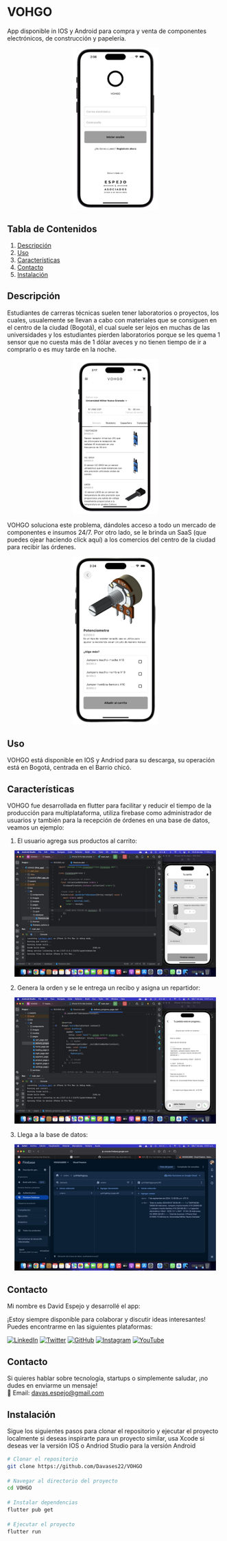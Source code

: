 # VOHGO

App disponible in IOS y Android para compra y venta de componentes electrónicos, de construcción y papelería.
<p align="center">
  <img src="git_img/login.png" alt="Interfaz de la aplicación" width="200"/>
</p>


## Tabla de Contenidos

1. [Descripción](#descripción)
2. [Uso](#uso)
3. [Características](#características)
6. [Contacto](#contacto)
7. [Instalación](#instalación)

## Descripción

Estudiantes de carreras técnicas suelen tener laboratorios o proyectos, los cuales, usualemente se llevan a cabo con materiales que se consiguen en el centro de la ciudad (Bogotá), el cual suele ser lejos en muchas de las universidades y los estudiantes pierden laboratorios porque se les quema 1 sensor que no cuesta más de 1 dólar aveces y no tienen tiempo de ir a comprarlo o es muy tarde en la noche.

<p align="center">
  <img src="git_img/home.png" alt="Interfaz de la aplicación" width="200"/>
</p>

VOHGO soluciona este problema, dándoles acceso a todo un mercado de componentes e insumos 24/7. Por otro lado, se le brinda un SaaS (que puedes ojear haciendo click aquí) a los comercios del centro de la ciudad para recibir las órdenes.

<p align="center">
  <img src="git_img/product.png" alt="Interfaz de la aplicación" width="200"/>
</p>

## Uso
VOHGO está disponible en IOS y Andriod para su descarga, su operación está en Bogotá, centrada en el Barrio chicó.

## Características
VOHGO fue desarrollada en flutter para facilitar y reducir el tiempo de la producción para multiplataforma, utiliza firebase como administrador de usuarios y también para la recepción de órdenes en una base de datos, veamos un ejemplo:

1. El usuario agrega sus productos al carrito:
<p align="center">
  <img src="git_img/carrito.jpeg" alt="Interfaz de la aplicación" width="470"/>
</p>

2. Genera la orden y se le entrega un recibo y asigna un repartidor:
<p align="center">
  <img src="git_img/Recibo.jpeg" alt="Interfaz de la aplicación" width="470"/>
</p>

3. Llega a la base de datos:
<p align="center">
  <img src="git_img/Firebase.jpeg" alt="Interfaz de la aplicación" width="470"/>
</p>


## Contacto
Mi nombre es David Espejo y desarrollé el app:

¡Estoy siempre disponible para colaborar y discutir ideas interesantes! Puedes encontrarme en las siguientes plataformas:

[![LinkedIn](https://img.shields.io/badge/-LinkedIn-blue?style=flat&logo=Linkedin&logoColor=white)](https://www.linkedin.com/in/david-alejandro-espejo-garcia-298808216/) 
[![Twitter](https://img.shields.io/badge/-Twitter-1DA1F2?style=flat&logo=twitter&logoColor=white)](https://x.com/DavidEs91503087)
[![GitHub](https://img.shields.io/badge/-GitHub-181717?style=flat&logo=github&logoColor=white)](https://github.com/Davases22)
[![Instagram](https://img.shields.io/badge/-Instagram-E4405F?style=flat&logo=instagram&logoColor=white)](https://www.instagram.com/davases22/)
[![YouTube](https://img.shields.io/badge/-YouTube-FF0000?style=flat&logo=youtube&logoColor=white)](https://www.youtube.com/@davasplayg2802)

## Contacto

Si quieres hablar sobre tecnología, startups o simplemente saludar, ¡no dudes en enviarme un mensaje!  
📧 Email: [davas.espejo@gmail.com](mailto:davas.espejo@gmail.com)


## Instalación

Sigue los siguientes pasos para clonar el repositorio y ejecutar el proyecto localmente si deseas inspirarte para un proyecto similar, usa Xcode si deseas ver la versión IOS o Andriod Studio para la versión Android

```bash
# Clonar el repositorio
git clone https://github.com/Davases22/VOHGO 

# Navegar al directorio del proyecto
cd VOHGO

# Instalar dependencias
flutter pub get

# Ejecutar el proyecto
flutter run
```

